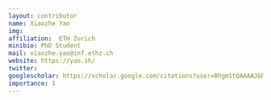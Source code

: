 ```yaml
---
layout: contributor
name: Xiaozhe Yao
img:  
affiliation:  ETH Zurich 
minibio: PhD Student
mail: xiaozhe.yao@inf.ethz.ch
website: https://yao.sh/
twitter: 
googlescholar: https://scholar.google.com/citations?user=Bhgm1tQAAAAJ&hl=en
importance: 1
---
```

